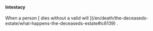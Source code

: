 ####  Intestacy

When a person [ dies without a valid will ](/en/death/the-deceaseds-
estate/what-happens-the-deceaseds-estate#lc8139) .
